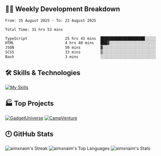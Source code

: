

## 🧑‍💻 Weekly Development Breakdown

<!--START_SECTION:waka-->

```txt
From: 15 August 2025 - To: 22 August 2025

Total Time: 31 hrs 53 mins

TypeScript                 25 hrs 43 mins  ████████████████████░░░░░   80.63 %
HTML                       4 hrs 40 mins   ███▓░░░░░░░░░░░░░░░░░░░░░   14.65 %
JSON                       50 mins         ▓░░░░░░░░░░░░░░░░░░░░░░░░   02.62 %
SCSS                       33 mins         ▒░░░░░░░░░░░░░░░░░░░░░░░░   01.76 %
Bash                       3 mins          ░░░░░░░░░░░░░░░░░░░░░░░░░   00.20 %
```

<!--END_SECTION:waka-->

## 🛠️ Skills & Technologies

[![My Skills](https://skillicons.dev/icons?i=angular,react,docker,mongodb,nodejs,express,github,bootstrap,prisma,postman,postgres)](https://skillicons.dev)

## 🏭 Top Projects

[![GadgetUniverse](https://github-readme-stats.vercel.app/api/pin/?username=aimxnaim&repo=GadgetUniverse&theme=tokyonight&show_icons=true&hide_border=true)](https://github.com/aimxnaim/GadgetUniverse)
[![CampVenture](https://github-readme-stats.vercel.app/api/pin/?username=aimxnaim&repo=CampVenture&theme=tokyonight&show_icons=true&hide_border=true)](https://github.com/aimxnaim/CampVenture)

## 🕛 GitHub Stats

![aimxnaim's Streak](https://streak-stats.demolab.com?user=aimxnaim&theme=tokyonight&show_icons=true&hide_border=true)
![aimxnaim's Top Languages](https://github-readme-stats.vercel.app/api/top-langs/?username=aimxnaim&theme=tokyonight&show_icons=true&hide_border=true&layout=compact)
![aimxnaim's Stats](https://github-readme-stats.vercel.app/api?username=aimxnaim&theme=tokyonight&show_icons=true&hide_border=true&count_private=true)




